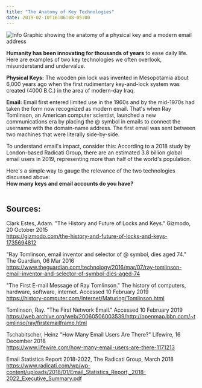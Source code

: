 ```yaml
---
title: "The Anatomy of Key Technologies"
date: 2019-02-10T16:06:08-05:00
---
```


![Info Graphic showing the anatomy of a physical key and a modern email address](/img/2019-02-10-Key-Anatomy.svg)

**Humanity has been innovating for thousands of years** to ease daily life. Here are examples of two key technologies we often overlook, misunderstand and undervalue.

**Physical Keys:**
The wooden pin lock was invented in Mesopotamia about 6,000 years ago when the first rudimentary key-and-lock system was created (4000 B.C.) in the area of modern-day Iraq.

**Email:**
Email first entered limited use in the 1960s and by the mid-1970s had taken the form now recognized as modern email. That's  when Ray Tomlinson, an American computer scientist, launched a new communications era by placing the @ symbol  in emails to connect the username with the domain-name address.  The first email was sent between two machines that were literally side-by-side.

To understand email's impact, consider this: According to a 2018 study by London-based Radicati Group, there are an estimated 3.8 billion global email users in 2019, representing more than half of the world's population.

Here's a simple way to gauge the relevance of the two technologies discussed above:<br>
**How many keys and email accounts do you have?** <br><br>

## **Sources:**
Clark Estes, Adam. "The History and Future of Locks and Keys." Gizmodo, 20 October 2015<br>
https://gizmodo.com/the-history-and-future-of-locks-and-keys-1735694812

"Ray Tomlinson, email inventor and selector of @ symbol, dies aged 74." The Guardian, 06 Mar 2016<br>
https://www.theguardian.com/technology/2016/mar/07/ray-tomlinson-email-inventor-and-selector-of-symbol-dies-aged-74

"The First E-mail Message of Ray Tomlinson." The history of computers, hardware, software, internet. Accessed 10 February 2019<br>
https://history-computer.com/Internet/Maturing/Tomlinson.html

Tomlinson, Ray. "The First Network Email." Accessed 10 February 2019<br>
https://web.archive.org/web/20060506003539/http://openmap.bbn.com/~tomlinso/ray/firstemailframe.html

Tschabitscher, Heinz "How Many Email Users Are There?" Lifewire, 16 December 2018<br>
https://www.lifewire.com/how-many-email-users-are-there-1171213

Email Statistics Report 2018-2022, The Radicati Group, March 2018<br>
https://www.radicati.com/wp/wp-content/uploads/2018/01/Email_Statistics_Report,_2018-2022_Executive_Summary.pdf

